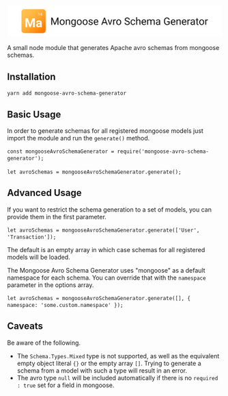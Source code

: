 <p align="center">
  <img alt="Mongoose Avro Schema Creator" src="./.github/logo.svg" width="888">
</p>
A small node module that generates Apache avro schemas from mongoose schemas.

## Installation
```
yarn add mongoose-avro-schema-generator
```

## Basic Usage
In order to generate schemas for all registered mongoose models just import the module and run the `generate()` method.
```
const mongooseAvroSchemaGenerator = require('mongoose-avro-schema-generator');

let avroSchemas = mongooseAvroSchemaGenerator.generate();
```

## Advanced Usage
If you want to restrict the schema generation to a set of models, you can provide them in the first parameter.
```
let avroSchemas = mongooseAvroSchemaGenerator.generate(['User', 'Transaction']);
```
The default is an empty array in which case schemas for all registered models will be loaded.

The Mongoose Avro Schema Generator uses "mongoose" as a default namespace for each schema. You can override that with the `namespace` parameter in the options array. 
```
let avroSchemas = mongooseAvroSchemaGenerator.generate([], { namespace: 'some.custom.namespace' });
```

## Caveats
Be aware of the following.
* The `Schema.Types.Mixed` type is not supported, as well as the equivalent empty object literal `{}` or the empty array `[]`. Trying to generate a schema from a model with such a type will result in an error.
* The avro type `null` will be included automatically if there is no `required : true` set for a field in mongoose.


